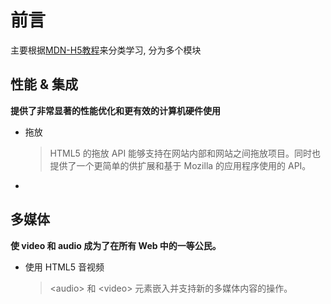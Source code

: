 # 前言

主要根据[MDN-H5教程]( https://developer.mozilla.org/zh-CN/docs/Web/Guide/HTML/HTML5 )来分类学习, 分为多个模块

## 性能 & 集成

**提供了非常显著的性能优化和更有效的计算机硬件使用**

* 拖放

  > HTML5 的拖放 API 能够支持在网站内部和网站之间拖放项目。同时也提供了一个更简单的供扩展和基于 Mozilla 的应用程序使用的 API。

* 



## 多媒体

**使 video 和 audio 成为了在所有 Web 中的一等公民。**

* 使用 HTML5 音视频

  > \<audio> 和 \<video> 元素嵌入并支持新的多媒体内容的操作。